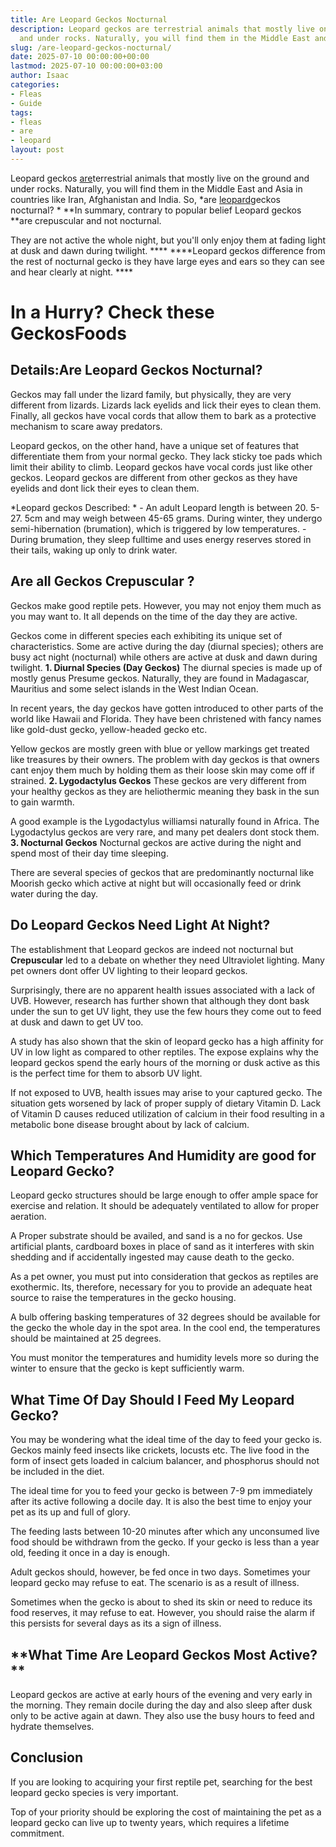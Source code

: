 ```yaml
---
title: Are Leopard Geckos Nocturnal
description: Leopard geckos are terrestrial animals that mostly live on the ground
  and under rocks. Naturally, you will find them in the Middle East and Asia in countries...
slug: /are-leopard-geckos-nocturnal/
date: 2025-07-10 00:00:00+00:00
lastmod: 2025-07-10 00:00:00+03:00
author: Isaac
categories:
- Fleas
- Guide
tags:
- fleas
- are
- leopard
layout: post
---
```

Leopard geckos [are](https://pestpolicy.com/are-fleas-nocturnal/)terrestrial animals that mostly live on the ground and under rocks. Naturally, you will find them in the Middle East and Asia in countries like Iran, Afghanistan and India. So, *are [leopard](https://pestpolicy.com/what-does-leopard-gecko-eat/)geckos nocturnal? * **In summary, contrary to popular belief Leopard geckos **are crepuscular and not nocturnal.

They are not active the whole night, but you'll only enjoy them at fading light at dusk and dawn during twilight. **** ****Leopard geckos difference from the rest of nocturnal gecko is they have large eyes and ears so they can see and hear clearly at night. ****

# **In a Hurry? Check these GeckosFoods**

##  Details:**Are Leopard Geckos Nocturnal?**

Geckos may fall under the lizard family, but physically, they are very different from lizards. Lizards lack eyelids and lick their eyes to clean them. Finally, all geckos have vocal cords that allow them to bark as a protective mechanism to scare away predators.

Leopard geckos, on the other hand, have a unique set of features that differentiate them from your normal gecko. They lack sticky toe pads which limit their ability to climb. Leopard geckos have vocal cords just like other geckos. Leopard geckos are different from other geckos as they have eyelids and dont lick their eyes to clean them.

*Leopard geckos Described: * - An adult Leopard length is between 20. 5-27. 5cm and may weigh between 45-65 grams. During winter, they undergo semi-hibernation (brumation), which is triggered by low temperatures. - During brumation, they sleep fulltime and uses energy reserves stored in their tails, waking up only to drink water.

##  **Are all Geckos Crepuscular ?**

Geckos make good reptile pets. However, you may not enjoy them much as you may want to. It all depends on the time of the day they are active.

Geckos come in different species each exhibiting its unique set of characteristics. Some are active during the day (diurnal species); others are busy act night (nocturnal) while others are active at dusk and dawn during twilight. **1. Diurnal Species (Day Geckos)** The diurnal species is made up of mostly genus Presume geckos. Naturally, they are found in Madagascar, Mauritius and some select islands in the West Indian Ocean.

In recent years, the day geckos have gotten introduced to other parts of the world like Hawaii and Florida. They have been christened with fancy names like gold-dust gecko, yellow-headed gecko etc.

Yellow geckos are mostly green with blue or yellow markings get treated like treasures by their owners. The problem with day geckos is that owners cant enjoy them much by holding them as their loose skin may come off if strained. **2. Lygodactylus Geckos** These geckos are very different from your healthy geckos as they are heliothermic meaning they bask in the sun to gain warmth.

A good example is the Lygodactylus williamsi naturally found in Africa. The Lygodactylus geckos are very rare, and many pet dealers dont stock them. **3. Nocturnal Geckos** Nocturnal geckos are active during the night and spend most of their day time sleeping.

There are several species of geckos that are predominantly nocturnal like Moorish gecko which active at night but will occasionally feed or drink water during the day.

##  **Do Leopard Geckos Need Light At Night?**

The establishment that Leopard geckos are indeed not nocturnal but **Crepuscular** led to a debate on whether they need Ultraviolet lighting. Many pet owners dont offer UV lighting to their leopard geckos.

Surprisingly, there are no apparent health issues associated with a lack of UVB. However, research has further shown that although they dont bask under the sun to get UV light, they use the few hours they come out to feed at dusk and dawn to get UV too.

A study has also shown that the skin of leopard gecko has a high affinity for UV in low light as compared to other reptiles. The expose explains why the leopard geckos spend the early hours of the morning or dusk active as this is the perfect time for them to absorb UV light.

If not exposed to UVB, health issues may arise to your captured gecko. The situation gets worsened by lack of proper supply of dietary Vitamin D. Lack of Vitamin D causes reduced utilization of calcium in their food resulting in a metabolic bone disease brought about by lack of calcium.

##  **Which Temperatures And Humidity are good for Leopard Gecko?**

Leopard gecko structures should be large enough to offer ample space for exercise and relation. It should be adequately ventilated to allow for proper aeration.

A Proper substrate should be availed, and sand is a no for geckos. Use artificial plants, cardboard boxes in place of sand as it interferes with skin shedding and if accidentally ingested may cause death to the gecko.

As a pet owner, you must put into consideration that geckos as reptiles are exothermic. Its, therefore, necessary for you to provide an adequate heat source to raise the temperatures in the gecko housing.

A bulb offering basking temperatures of 32 degrees should be available for the gecko the whole day in the spot area. In the cool end, the temperatures should be maintained at 25 degrees.

You must monitor the temperatures and humidity levels more so during the winter to ensure that the gecko is kept sufficiently warm.

##  **What Time Of Day Should I Feed My Leopard Gecko?**

You may be wondering what the ideal time of the day to feed your gecko is. Geckos mainly feed insects like crickets, locusts etc. The live food in the form of insect gets loaded in calcium balancer, and phosphorus should not be included in the diet.

The ideal time for you to feed your gecko is between 7-9 pm immediately after its active following a docile day. It is also the best time to enjoy your pet as its up and full of glory.

The feeding lasts between 10-20 minutes after which any unconsumed live food should be withdrawn from the gecko. If your gecko is less than a year old, feeding it once in a day is enough.

Adult geckos should, however, be fed once in two days. Sometimes your leopard gecko may refuse to eat. The scenario is as a result of illness.

Sometimes when the gecko is about to shed its skin or need to reduce its food reserves, it may refuse to eat. However, you should raise the alarm if this persists for several days as its a sign of illness.

##  **What Time Are Leopard Geckos Most Active? **

Leopard geckos are active at early hours of the evening and very early in the morning. They remain docile during the day and also sleep after dusk only to be active again at dawn. They also use the busy hours to feed and hydrate themselves.

##  **Conclusion**

If you are looking to acquiring your first reptile pet, searching for the best leopard gecko species is very important.

Top of your priority should be exploring the cost of maintaining the pet as a leopard gecko can live up to twenty years, which requires a lifetime commitment.
